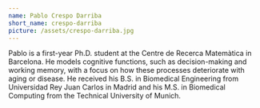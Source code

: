 ```yaml
---
name: Pablo Crespo Darriba
short_name: crespo-darriba
picture: /assets/crespo-darriba.jpg
---
```

Pablo is a first-year Ph.D. student at the Centre de Recerca Matemàtica in Barcelona. He models cognitive functions, such as decision-making and working memory, with a focus on how these processes deteriorate with aging or disease. He received his B.S. in Biomedical Engineering from Universidad Rey Juan Carlos in Madrid and his M.S. in Biomedical Computing from the Technical University of Munich.
